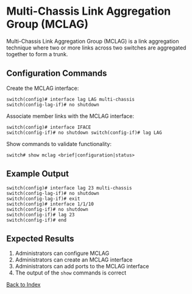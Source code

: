 # Multi-Chassis Link Aggregation Group (MCLAG)

Multi-Chassis Link Aggregation Group (MCLAG) is a link aggregation technique where two or more links across two switches are aggregated together to form a trunk. 

## Configuration Commands 

Create the MCLAG interface: 

```text
switch(config)# interface lag LAG multi-chassis 
switch(config-lag-if)# no shutdown
```

Associate member links with the MCLAG interface: 

```text
switch(config)# interface IFACE 
switch(config-if)# no shutdown switch(config-if)# lag LAG 
```

Show commands to validate functionality:  

```text
switch# show mclag <brief|configuration|status>
```

## Example Output 

```text
switch(config)# interface lag 23 multi-chassis
switch(config-lag-if)# no shutdown
switch(config-lag-if)# exit
switch(config)# interface 1/1/10
switch(config-if)# no shutdown
switch(config-if)# lag 23
switch(config-if)# end
```

## Expected Results 

1. Administrators can configure MCLAG
2. Administrators can create an MCLAG interface
3. Administrators can add ports to the MCLAG interface
4. The output of the `show` commands is correct   

	
[Back to Index](../index.md)
